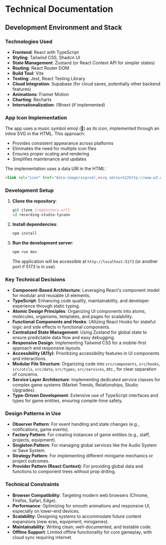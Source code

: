 # Technical Documentation

## Development Environment and Stack

### Technologies Used
- **Frontend**: React with TypeScript
- **Styling**: Tailwind CSS, Shadcn UI
- **State Management**: Zustand (or React Context API for simpler states)
- **Routing**: React Router DOM
- **Build Tool**: Vite
- **Testing**: Jest, React Testing Library
- **Cloud Integration**: Supabase (for cloud saves, potentially other backend features)
- **Animations**: Framer Motion
- **Charting**: Recharts
- **Internationalization**: i18next (if implemented)

### App Icon Implementation
The app uses a music symbol emoji (🎵) as its icon, implemented through an inline SVG in the HTML. This approach:
- Provides consistent appearance across platforms
- Eliminates the need for multiple icon files
- Ensures proper scaling and rendering
- Simplifies maintenance and updates

The implementation uses a data URI in the HTML:
```html
<link rel="icon" href="data:image/svg+xml,<svg xmlns=%22http://www.w3.org/2000/svg%22 viewBox=%220 0 100 100%22><text y=%22.9em%22 font-size=%2290%22>🎵</text></svg>" />
```

### Development Setup
1. **Clone the repository**:
   ```bash
   git clone [repository-url]
   cd recording-studio-tycoon
   ```
2. **Install dependencies**:
   ```bash
   npm install
   ```
3. **Run the development server**:
   ```bash
   npm run dev
   ```
   The application will be accessible at `http://localhost:5173` (or another port if 5173 is in use).

### Key Technical Decisions
- **Component-Based Architecture**: Leveraging React's component model for modular and reusable UI elements.
- **TypeScript**: Enhancing code quality, maintainability, and developer experience through static typing.
- **Atomic Design Principles**: Organizing UI components into atoms, molecules, organisms, templates, and pages for scalability.
- **Functional Components and Hooks**: Utilizing React Hooks for stateful logic and side effects in functional components.
- **Centralized State Management**: Using Zustand for global state to ensure predictable data flow and easy debugging.
- **Responsive Design**: Implementing Tailwind CSS for a mobile-first approach and responsive layouts.
- **Accessibility (A11y)**: Prioritizing accessibility features in UI components and interactions.
- **Modular File Structure**: Organizing code into `src/components`, `src/hooks`, `src/utils`, `src/data`, `src/types`, `src/services`, etc., for clear separation of concerns.
- **Service Layer Architecture**: Implementing dedicated service classes for complex game systems (Market Trends, Relationships, Studio Upgrades).
- **Type-Driven Development**: Extensive use of TypeScript interfaces and types for game entities, ensuring compile-time safety.

### Design Patterns in Use
- **Observer Pattern**: For event handling and state changes (e.g., notifications, game events).
- **Factory Pattern**: For creating instances of game entities (e.g., staff, projects, equipment).
- **Singleton Pattern**: For managing global services like the Audio System or Save System.
- **Strategy Pattern**: For implementing different minigame mechanics or project outcomes.
- **Provider Pattern (React Context)**: For providing global data and functions to component trees without prop drilling.

### Technical Constraints
- **Browser Compatibility**: Targeting modern web browsers (Chrome, Firefox, Safari, Edge).
- **Performance**: Optimizing for smooth animations and responsive UI, especially on lower-end devices.
- **Scalability**: Designing systems to accommodate future content expansions (new eras, equipment, minigames).
- **Maintainability**: Writing clean, well-documented, and testable code.
- **Offline Support**: Limited offline functionality for core gameplay, with cloud sync requiring internet.
